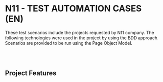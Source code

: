  # N11 - TEST AUTOMATION CASES (EN)

These test scenarios include the projects requested by N11 company. The following technologies were used in the project by using the BDD approach. Scenarios are provided to be run using the Page Object Model. 

</br></br>

## Project Features </br>
